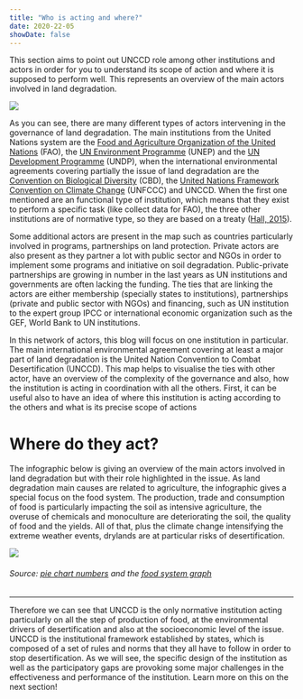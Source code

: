 ```yaml
---
title: "Who is acting and where?"
date: 2020-22-05
showDate: false
---
```


This section aims to point out UNCCD role among other institutions and actors in order for you to understand its scope of action and where it is supposed to perform well. This represents an overview of the main actors involved in land degradation.

![](/actorsmap.png)

As you can see, there are many different types of actors intervening in the governance of land degradation. The main institutions from the United Nations system are the [Food and Agriculture Organization of the United Nations](http://www.fao.org/home/en/) (FAO), the [UN Environment Programme](https://www.unep.org/) (UNEP) and the [UN Development Programme](https://www.undp.org/) (UNDP), when the international environmental agreements covering partially the issue of land degradation are the [Convention on Biological Diversity](https://www.cbd.int/) (CBD), the [United Nations Framework Convention on Climate Change](https://unfccc.int/) (UNFCCC) and UNCCD. When the first one mentioned are an functional type of institution, which means that they exist to perform a specific task (like collect data for FAO), the three other institutions are of normative type, so they are based on a treaty ([Hall, 2015](https://direct.mit.edu/glep/article/15/2/79/14827/Money-or-Mandate-Why-International-Organizations)).

Some additional actors are present in the map such as countries particularly involved in programs, partnerships on land protection. Private actors are also present as they partner a lot with public sector and NGOs in order to implement some programs and initiative on soil degradation. Public-private partnerships are growing in number in the last years as UN institutions and governments are often lacking the funding. The ties that are linking the actors are either membership (specially states to institutions), partnerships (private and public sector with NGOs) and financing, such as UN institution to the expert group IPCC or international economic organization such as the GEF, World Bank to UN institutions. 

In this network of actors, this blog will focus on one institution in particular. The main international environmental agreement covering at least a major part of land degradation is the United Nation Convention to Combat Desertification (UNCCD). This map helps to visualise the ties with other actor, have an overview of the complexity of the governance and also, how the institution is acting in coordination with all the others. First, it can be useful also to have an idea of where this institution is acting according to the others and what is its precise scope of actions


# Where do they act?
The infographic below is giving an overview of the main actors involved in land degradation but with their role highlighted in the issue. As land degradation main causes are related to agriculture, the infographic gives a special focus on the food system. The production, trade and consumption of food is particularly impacting the soil as intensive agriculture, the overuse of chemicals and monoculture are deteriorating the soil, the quality of food and the yields. All of that, plus the climate change intensifying the extreme weather events, drylands are at particular risks of desertification. 


![](/info.png)

###### Source: [pie chart numbers](https://www.researchgate.net/requests/r88282456) and the [food system graph](https://www.iisd.org/articles/visual-representations-food-systems)

---

Therefore we can see that UNCCD is the only normative institution acting particularly on all the step of production of food, at the environmental drivers of desertification and also at the socioeconomic level of the issue. UNCCD is the institutional framework established by states, which is composed of a set of rules and norms that they all have to follow in order to stop desertification. As we will see, the specific design of the institution as well as the participatory gaps are provoking some major challenges in the effectiveness and performance of the institution. Learn more on this on the next section!





